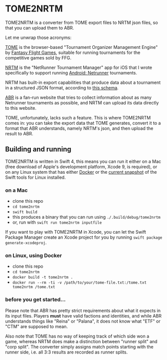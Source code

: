 # TOME2NRTM

TOME2NRTM is a converter from TOME export files to NRTM json files, so that you can upload them to ABR.

Let me unwrap those acronyms:

[TOME](https://www.fantasyflightgames.com/en/more/organized-play/tome/) is the browser-based "Tournament Organizer Management Engine" by [Fantasy Flight Games](https://www.fantasyflightgames.com), suitable for running tournaments for the competitive games sold by FFG.

[NRTM](https://itunes.apple.com/app/nrtm/id695468874) is the "NetRunner Tournament Manager" app for iOS that I wrote specifically to support running [Android: Netrunner](https://www.fantasyflightgames.com/en/products/android-netrunner-the-card-game/) tournaments.

NRTM has built-in export capabilities that produce data about a tournament in a structured JSON format, according to [this schema](http://steffens.org/nrtm/nrtm-schema.json).

[ABR](https://alwaysberunning.net) is a fan-run website that tries to collect information about as many Netrunner tournaments as possible, and NRTM can upload its data directly to this website.

TOME, unfortunately, lacks such a feature. This is where TOME2NRTM comes in: you can take the export data that TOME generates, convert it to a format that ABR understands, namely NRTM's json, and then upload the result to ABR.

## Building and running

TOME2NRTM is written in Swift 4, this means you can run it either on a Mac (free download of Apple's development platform, Xcode 9, is required), or on any Linux system that has either [Docker](https://docker.io) or the [current snapshot](https://swift.org/download/#snapshots) of the Swift tools for Linux installed.

### on a Mac

* clone this repo
* `cd tome2nrtm`
* `swift build`
* this produces a binary that you can run using `./.build/debug/tome2nrtm`
* or, run with `swift run tome2nrtm inputfile`

If you want to play with TOME2NRTM in Xcode, you can let the Swift Package Manager create an Xcode project for you by running `swift package generate-xcodeproj`.

### on Linux, using Docker

* clone this repo
* `cd tome2nrtm`
* `docker build -t tome2nrtm .`
* `docker run --rm -ti -v /path/to/your/tome-file.txt:/tome.txt tome2nrtm /tome.txt`  

### before you get started...

Please note that ABR has pretty strict requirements about what it expects in its input files. Players **must** have valid factions and identities, and while ABR understands things like "Reina" or "Palana", it does not know what "ETF" or "CTM" are supposed to mean.

Also note that TOME has no way of keeping track of which side won a game, whereas NRTM does make a distinction between "runner split" and "corp split". The converter simply assigns match points starting with the runner side, i.e. all 3:3 results are recorded as runner splits.